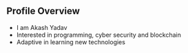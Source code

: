 ## Profile Overview 
* I am Akash Yadav
* Interested in programming, cyber security and blockchain
* Adaptive in learning new technologies

<!---
yadavrajsky/yadavrajsky is a ✨ special ✨ repository because its `README.md` (this file) appears on your GitHub profile.
You can click the Preview link to take a look at your changes.
--->
